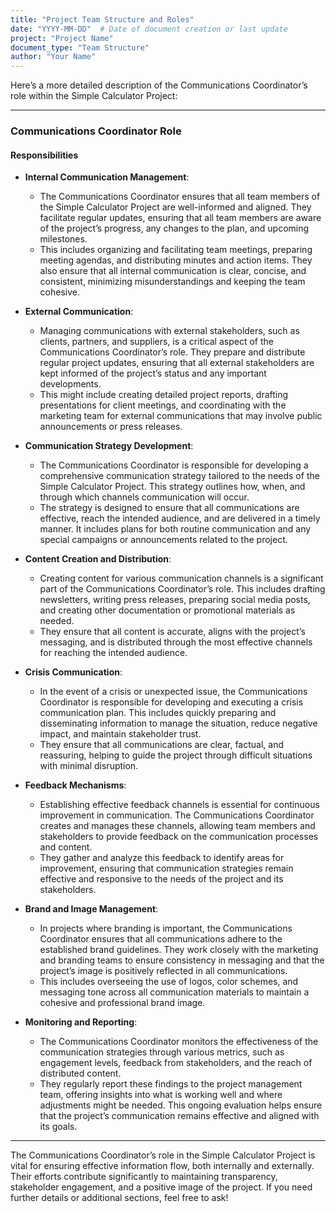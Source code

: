 ```yaml
---
title: "Project Team Structure and Roles"
date: "YYYY-MM-DD"  # Date of document creation or last update
project: "Project Name"
document_type: "Team Structure"
author: "Your Name"
---
```

Here’s a more detailed description of the Communications Coordinator’s role within the Simple Calculator Project:

---

### Communications Coordinator Role

#### Responsibilities

- **Internal Communication Management**:
  - The Communications Coordinator ensures that all team members of the Simple Calculator Project are well-informed and aligned. They facilitate regular updates, ensuring that all team members are aware of the project’s progress, any changes to the plan, and upcoming milestones.
  - This includes organizing and facilitating team meetings, preparing meeting agendas, and distributing minutes and action items. They also ensure that all internal communication is clear, concise, and consistent, minimizing misunderstandings and keeping the team cohesive.

- **External Communication**:
  - Managing communications with external stakeholders, such as clients, partners, and suppliers, is a critical aspect of the Communications Coordinator’s role. They prepare and distribute regular project updates, ensuring that all external stakeholders are kept informed of the project’s status and any important developments.
  - This might include creating detailed project reports, drafting presentations for client meetings, and coordinating with the marketing team for external communications that may involve public announcements or press releases.

- **Communication Strategy Development**:
  - The Communications Coordinator is responsible for developing a comprehensive communication strategy tailored to the needs of the Simple Calculator Project. This strategy outlines how, when, and through which channels communication will occur.
  - The strategy is designed to ensure that all communications are effective, reach the intended audience, and are delivered in a timely manner. It includes plans for both routine communication and any special campaigns or announcements related to the project.

- **Content Creation and Distribution**:
  - Creating content for various communication channels is a significant part of the Communications Coordinator’s role. This includes drafting newsletters, writing press releases, preparing social media posts, and creating other documentation or promotional materials as needed.
  - They ensure that all content is accurate, aligns with the project’s messaging, and is distributed through the most effective channels for reaching the intended audience.

- **Crisis Communication**:
  - In the event of a crisis or unexpected issue, the Communications Coordinator is responsible for developing and executing a crisis communication plan. This includes quickly preparing and disseminating information to manage the situation, reduce negative impact, and maintain stakeholder trust.
  - They ensure that all communications are clear, factual, and reassuring, helping to guide the project through difficult situations with minimal disruption.

- **Feedback Mechanisms**:
  - Establishing effective feedback channels is essential for continuous improvement in communication. The Communications Coordinator creates and manages these channels, allowing team members and stakeholders to provide feedback on the communication processes and content.
  - They gather and analyze this feedback to identify areas for improvement, ensuring that communication strategies remain effective and responsive to the needs of the project and its stakeholders.

- **Brand and Image Management**:
  - In projects where branding is important, the Communications Coordinator ensures that all communications adhere to the established brand guidelines. They work closely with the marketing and branding teams to ensure consistency in messaging and that the project’s image is positively reflected in all communications.
  - This includes overseeing the use of logos, color schemes, and messaging tone across all communication materials to maintain a cohesive and professional brand image.

- **Monitoring and Reporting**:
  - The Communications Coordinator monitors the effectiveness of the communication strategies through various metrics, such as engagement levels, feedback from stakeholders, and the reach of distributed content.
  - They regularly report these findings to the project management team, offering insights into what is working well and where adjustments might be needed. This ongoing evaluation helps ensure that the project’s communication remains effective and aligned with its goals.

---

The Communications Coordinator’s role in the Simple Calculator Project is vital for ensuring effective information flow, both internally and externally. Their efforts contribute significantly to maintaining transparency, stakeholder engagement, and a positive image of the project. If you need further details or additional sections, feel free to ask!